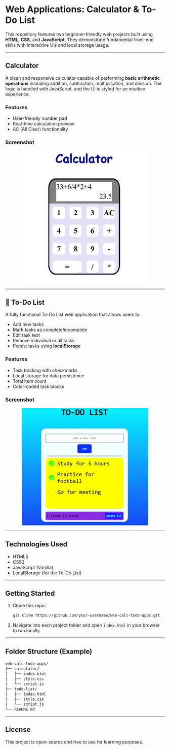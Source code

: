 # Web Applications: Calculator & To-Do List 
This repository features two beginner-friendly web projects built using **HTML**, **CSS**, and **JavaScript**. They demonstrate fundamental front-end skills with interactive UIs and local storage usage.

---

##  Calculator

A clean and responsive calculator capable of performing **basic arithmetic operations** including addition, subtraction, multiplication, and division. The logic is handled with JavaScript, and the UI is styled for an intuitive experience.

###  Features
- User-friendly number pad  
- Real-time calculation preview  
- AC (All Clear) functionality

### Screenshot

<p align="center">
  <img src="./assets/calculator.png" alt="Calculator Screenshot" width="400"/>
</p>

---

## 📝 To-Do List

A fully functional To-Do List web application that allows users to:
- Add new tasks  
- Mark tasks as complete/incomplete  
- Edit task text  
- Remove individual or all tasks  
- Persist tasks using **localStorage**

### Features
- Task tracking with checkmarks  
- Local storage for data persistence  
- Total item count  
- Color-coded task blocks

###  Screenshot

<p align="center">
  <img src="./assets/to-do.png" alt="To-Do List Screenshot" width="400"/>
</p>

---

##  Technologies Used
- HTML5  
- CSS3  
- JavaScript (Vanilla)  
- LocalStorage (for the To-Do List)

---
## Getting Started

1. Clone this repo:
   ```bash
   git clone https://github.com/your-username/web-calc-todo-apps.git
   ```

2. Navigate into each project folder and open `index.html` in your browser to run locally.

---

##  Folder Structure (Example)
```
web-calc-todo-apps/
├── calculator/
│   ├── index.html
│   ├── style.css
│   └── script.js
├── todo-list/
│   ├── index.html
│   ├── style.css
│   └── script.js
└── README.md
```

---

##  License

This project is open-source and free to use for learning purposes.



